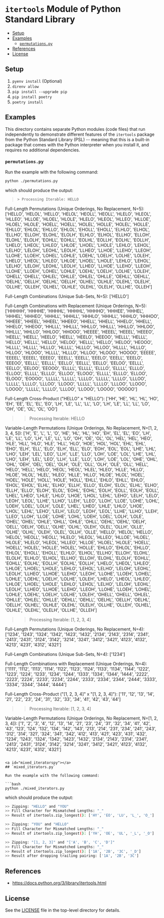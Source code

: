 # `itertools` Module of Python Standard Library

<!-- MarkdownTOC -->

- [Setup](#setup)
- [Examples](#examples)
    - [`permutations.py`](#permutationspy)
- [References](#references)
- [License](#license)

<!-- /MarkdownTOC -->

<a id="setup"></a>
## Setup

1. `pyenv install` (Optional)
1. `direnv allow`
1. `pip install --upgrade pip`
1. `pip install poetry`
1. `poetry install`

<a id="examples"></a>
## Examples

This directory contains separate Python modules (code files) that run independently to demonstrate different features of the `itertools` package from the Python Standard Library (PSL) -- meaning that this is a built-in package that comes with the Python interpreter when you install it, and requires no additional dependencies.

<a id="permutationspy"></a>
### `permutations.py`

Run the example with the following command:

```bash
python ./permutations.py
```

which should produce the output:

> ```bash
>> Processing Iterable: HELLO

Full-Length Permutations (Unique Orderings, No Replacement, N=5): ['HELLO', 'HELOL', 'HELLO', 'HELOL', 'HEOLL', 'HEOLL', 'HLELO', 'HLEOL', 'HLLEO', 'HLLOE', 'HLOEL', 'HLOLE', 'HLELO', 'HLEOL', 'HLLEO', 'HLLOE', 'HLOEL', 'HLOLE', 'HOELL', 'HOELL', 'HOLEL', 'HOLLE', 'HOLEL', 'HOLLE', 'EHLLO', 'EHLOL', 'EHLLO', 'EHLOL', 'EHOLL', 'EHOLL', 'ELHLO', 'ELHOL', 'ELLHO', 'ELLOH', 'ELOHL', 'ELOLH', 'ELHLO', 'ELHOL', 'ELLHO', 'ELLOH', 'ELOHL', 'ELOLH', 'EOHLL', 'EOHLL', 'EOLHL', 'EOLLH', 'EOLHL', 'EOLLH', 'LHELO', 'LHEOL', 'LHLEO', 'LHLOE', 'LHOEL', 'LHOLE', 'LEHLO', 'LEHOL', 'LELHO', 'LELOH', 'LEOHL', 'LEOLH', 'LLHEO', 'LLHOE', 'LLEHO', 'LLEOH', 'LLOHE', 'LLOEH', 'LOHEL', 'LOHLE', 'LOEHL', 'LOELH', 'LOLHE', 'LOLEH', 'LHELO', 'LHEOL', 'LHLEO', 'LHLOE', 'LHOEL', 'LHOLE', 'LEHLO', 'LEHOL', 'LELHO', 'LELOH', 'LEOHL', 'LEOLH', 'LLHEO', 'LLHOE', 'LLEHO', 'LLEOH', 'LLOHE', 'LLOEH', 'LOHEL', 'LOHLE', 'LOEHL', 'LOELH', 'LOLHE', 'LOLEH', 'OHELL', 'OHELL', 'OHLEL', 'OHLLE', 'OHLEL', 'OHLLE', 'OEHLL', 'OEHLL', 'OELHL', 'OELLH', 'OELHL', 'OELLH', 'OLHEL', 'OLHLE', 'OLEHL', 'OLELH', 'OLLHE', 'OLLEH', 'OLHEL', 'OLHLE', 'OLEHL', 'OLELH', 'OLLHE', 'OLLEH']

Full-Length Combinations (Unique Sub-Sets, N=5): ['HELLO']

Full-Length Combinations with Replacement (Unique Orderings, N=5): ['HHHHH', 'HHHHE', 'HHHHL', 'HHHHL', 'HHHHO', 'HHHEE', 'HHHEL', 'HHHEL', 'HHHEO', 'HHHLL', 'HHHLL', 'HHHLO', 'HHHLL', 'HHHLO', 'HHHOO', 'HHEEE', 'HHEEL', 'HHEEL', 'HHEEO', 'HHELL', 'HHELL', 'HHELO', 'HHELL', 'HHELO', 'HHEOO', 'HHLLL', 'HHLLL', 'HHLLO', 'HHLLL', 'HHLLO', 'HHLOO', 'HHLLL', 'HHLLO', 'HHLOO', 'HHOOO', 'HEEEE', 'HEEEL', 'HEEEL', 'HEEEO', 'HEELL', 'HEELL', 'HEELO', 'HEELL', 'HEELO', 'HEEOO', 'HELLL', 'HELLL', 'HELLO', 'HELLL', 'HELLO', 'HELOO', 'HELLL', 'HELLO', 'HELOO', 'HEOOO', 'HLLLL', 'HLLLL', 'HLLLO', 'HLLLL', 'HLLLO', 'HLLOO', 'HLLLL', 'HLLLO', 'HLLOO', 'HLOOO', 'HLLLL', 'HLLLO', 'HLLOO', 'HLOOO', 'HOOOO', 'EEEEE', 'EEEEL', 'EEEEL', 'EEEEO', 'EEELL', 'EEELL', 'EEELO', 'EEELL', 'EEELO', 'EEEOO', 'EELLL', 'EELLL', 'EELLO', 'EELLL', 'EELLO', 'EELOO', 'EELLL', 'EELLO', 'EELOO', 'EEOOO', 'ELLLL', 'ELLLL', 'ELLLO', 'ELLLL', 'ELLLO', 'ELLOO', 'ELLLL', 'ELLLO', 'ELLOO', 'ELOOO', 'ELLLL', 'ELLLO', 'ELLOO', 'ELOOO', 'EOOOO', 'LLLLL', 'LLLLL', 'LLLLO', 'LLLLL', 'LLLLO', 'LLLOO', 'LLLLL', 'LLLLO', 'LLLOO', 'LLOOO', 'LLLLL', 'LLLLO', 'LLLOO', 'LLOOO', 'LOOOO', 'LLLLL', 'LLLLO', 'LLLOO', 'LLOOO', 'LOOOO', 'OOOOO']

Full-Length Cross-Product ("HELLO" x "HELLO"): ['HH', 'HE', 'HL', 'HL', 'HO', 'EH', 'EE', 'EL', 'EL', 'EO', 'LH', 'LE', 'LL', 'LL', 'LO', 'LH', 'LE', 'LL', 'LL', 'LO', 'OH', 'OE', 'OL', 'OL', 'OO']



>> Processing Iterable: HELLO

Variable-Length Permutations (Unique Orderings, No Replacement, N=[1, 2, 3, 4, 5]): ['H', 'E', 'L', 'L', 'O', 'HE', 'HL', 'HL', 'HO', 'EH', 'EL', 'EL', 'EO', 'LH', 'LE', 'LL', 'LO', 'LH', 'LE', 'LL', 'LO', 'OH', 'OE', 'OL', 'OL', 'HEL', 'HEL', 'HEO', 'HLE', 'HLL', 'HLO', 'HLE', 'HLL', 'HLO', 'HOE', 'HOL', 'HOL', 'EHL', 'EHL', 'EHO', 'ELH', 'ELL', 'ELO', 'ELH', 'ELL', 'ELO', 'EOH', 'EOL', 'EOL', 'LHE', 'LHL', 'LHO', 'LEH', 'LEL', 'LEO', 'LLH', 'LLE', 'LLO', 'LOH', 'LOE', 'LOL', 'LHE', 'LHL', 'LHO', 'LEH', 'LEL', 'LEO', 'LLH', 'LLE', 'LLO', 'LOH', 'LOE', 'LOL', 'OHE', 'OHL', 'OHL', 'OEH', 'OEL', 'OEL', 'OLH', 'OLE', 'OLL', 'OLH', 'OLE', 'OLL', 'HELL', 'HELO', 'HELL', 'HELO', 'HEOL', 'HEOL', 'HLEL', 'HLEO', 'HLLE', 'HLLO', 'HLOE', 'HLOL', 'HLEL', 'HLEO', 'HLLE', 'HLLO', 'HLOE', 'HLOL', 'HOEL', 'HOEL', 'HOLE', 'HOLL', 'HOLE', 'HOLL', 'EHLL', 'EHLO', 'EHLL', 'EHLO', 'EHOL', 'EHOL', 'ELHL', 'ELHO', 'ELLH', 'ELLO', 'ELOH', 'ELOL', 'ELHL', 'ELHO', 'ELLH', 'ELLO', 'ELOH', 'ELOL', 'EOHL', 'EOHL', 'EOLH', 'EOLL', 'EOLH', 'EOLL', 'LHEL', 'LHEO', 'LHLE', 'LHLO', 'LHOE', 'LHOL', 'LEHL', 'LEHO', 'LELH', 'LELO', 'LEOH', 'LEOL', 'LLHE', 'LLHO', 'LLEH', 'LLEO', 'LLOH', 'LLOE', 'LOHE', 'LOHL', 'LOEH', 'LOEL', 'LOLH', 'LOLE', 'LHEL', 'LHEO', 'LHLE', 'LHLO', 'LHOE', 'LHOL', 'LEHL', 'LEHO', 'LELH', 'LELO', 'LEOH', 'LEOL', 'LLHE', 'LLHO', 'LLEH', 'LLEO', 'LLOH', 'LLOE', 'LOHE', 'LOHL', 'LOEH', 'LOEL', 'LOLH', 'LOLE', 'OHEL', 'OHEL', 'OHLE', 'OHLL', 'OHLE', 'OHLL', 'OEHL', 'OEHL', 'OELH', 'OELL', 'OELH', 'OELL', 'OLHE', 'OLHL', 'OLEH', 'OLEL', 'OLLH', 'OLLE', 'OLHE', 'OLHL', 'OLEH', 'OLEL', 'OLLH', 'OLLE', 'HELLO', 'HELOL', 'HELLO', 'HELOL', 'HEOLL', 'HEOLL', 'HLELO', 'HLEOL', 'HLLEO', 'HLLOE', 'HLOEL', 'HLOLE', 'HLELO', 'HLEOL', 'HLLEO', 'HLLOE', 'HLOEL', 'HLOLE', 'HOELL', 'HOELL', 'HOLEL', 'HOLLE', 'HOLEL', 'HOLLE', 'EHLLO', 'EHLOL', 'EHLLO', 'EHLOL', 'EHOLL', 'EHOLL', 'ELHLO', 'ELHOL', 'ELLHO', 'ELLOH', 'ELOHL', 'ELOLH', 'ELHLO', 'ELHOL', 'ELLHO', 'ELLOH', 'ELOHL', 'ELOLH', 'EOHLL', 'EOHLL', 'EOLHL', 'EOLLH', 'EOLHL', 'EOLLH', 'LHELO', 'LHEOL', 'LHLEO', 'LHLOE', 'LHOEL', 'LHOLE', 'LEHLO', 'LEHOL', 'LELHO', 'LELOH', 'LEOHL', 'LEOLH', 'LLHEO', 'LLHOE', 'LLEHO', 'LLEOH', 'LLOHE', 'LLOEH', 'LOHEL', 'LOHLE', 'LOEHL', 'LOELH', 'LOLHE', 'LOLEH', 'LHELO', 'LHEOL', 'LHLEO', 'LHLOE', 'LHOEL', 'LHOLE', 'LEHLO', 'LEHOL', 'LELHO', 'LELOH', 'LEOHL', 'LEOLH', 'LLHEO', 'LLHOE', 'LLEHO', 'LLEOH', 'LLOHE', 'LLOEH', 'LOHEL', 'LOHLE', 'LOEHL', 'LOELH', 'LOLHE', 'LOLEH', 'OHELL', 'OHELL', 'OHLEL', 'OHLLE', 'OHLEL', 'OHLLE', 'OEHLL', 'OEHLL', 'OELHL', 'OELLH', 'OELHL', 'OELLH', 'OLHEL', 'OLHLE', 'OLEHL', 'OLELH', 'OLLHE', 'OLLEH', 'OLHEL', 'OLHLE', 'OLEHL', 'OLELH', 'OLLHE', 'OLLEH']



>> Processing Iterable: [1, 2, 3, 4]

Full-Length Permutations (Unique Orderings, No Replacement, N=4): ['1234', '1243', '1324', '1342', '1423', '1432', '2134', '2143', '2314', '2341', '2413', '2431', '3124', '3142', '3214', '3241', '3412', '3421', '4123', '4132', '4213', '4231', '4312', '4321']

Full-Length Combinations (Unique Sub-Sets, N=4): ['1234']

Full-Length Combinations with Replacement (Unique Orderings, N=4): ['1111', '1112', '1113', '1114', '1122', '1123', '1124', '1133', '1134', '1144', '1222', '1223', '1224', '1233', '1234', '1244', '1333', '1334', '1344', '1444', '2222', '2223', '2224', '2233', '2234', '2244', '2333', '2334', '2344', '2444', '3333', '3334', '3344', '3444', '4444']

Full-Length Cross-Product ("[1, 2, 3, 4]" x "[1, 2, 3, 4]"): ['11', '12', '13', '14', '21', '22', '23', '24', '31', '32', '33', '34', '41', '42', '43', '44']



>> Processing Iterable: [1, 2, 3, 4]

Variable-Length Permutations (Unique Orderings, No Replacement, N=[1, 2, 3, 4]): ['1', '2', '3', '4', '12', '13', '14', '21', '23', '24', '31', '32', '34', '41', '42', '43', '123', '124', '132', '134', '142', '143', '213', '214', '231', '234', '241', '243', '312', '314', '321', '324', '341', '342', '412', '413', '421', '423', '431', '432', '1234', '1243', '1324', '1342', '1423', '1432', '2134', '2143', '2314', '2341', '2413', '2431', '3124', '3142', '3214', '3241', '3412', '3421', '4123', '4132', '4213', '4231', '4312', '4321']
```

<a id="mixed_iteratorspy"></a>
## `mixed_iterators.py`

Run the example with the following command:

```bash
python ./mixed_iterators.py
```

which should produce the output:

```bash
>> Zipping: "HELLO" and "YOU"
>> Fill Character for Mismatched Lengths: "_"
>> Result of itertools.zip_longest(): ['HY', 'EO', 'LU', 'L_', 'O_']

>> Zipping: "YOU" and "HELLO"
>> Fill Character for Mismatched Lengths: "_"
>> Result of itertools.zip_longest(): ['YH', 'OE', 'UL', '_L', '_O']

>> Zipping: "[1, 2, 3]" and "['A', 'B', 'C', 'D']"
>> Fill Character for Mismatched Lengths: "_"
>> Result of itertools.zip_longest(): ['1A', '2B', '3C', '_D']
>> Result after dropping trailing pairing: ['1A', '2B', '3C']
```

<a id="references"></a>
## References

- https://docs.python.org/3/library/itertools.html

<a id="license"></a>
## License

See the [LICENSE](../LICENSE) file in the top-level directory for details.
